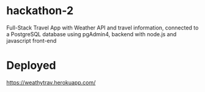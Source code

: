 # hackathon-2

Full-Stack Travel App with Weather API and travel information, connected to a PostgreSQL database using pgAdmin4, backend with node.js and javascript front-end

# Deployed

https://weathytrav.herokuapp.com/
